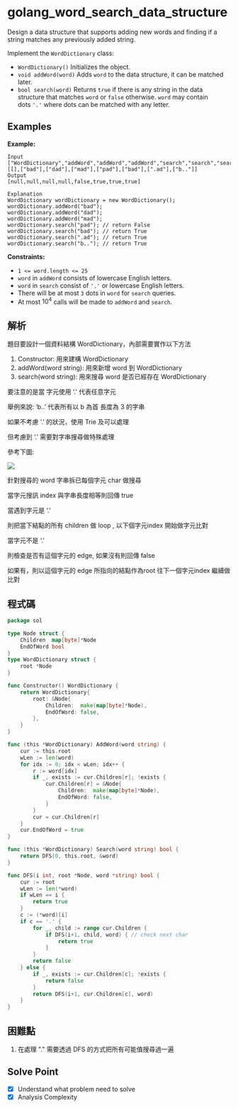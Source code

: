 # golang_word_search_data_structure

Design a data structure that supports adding new words and finding if a string matches any previously added string.

Implement the `WordDictionary` class:

- `WordDictionary()` Initializes the object.
- `void addWord(word)` Adds `word` to the data structure, it can be matched later.
- `bool search(word)` Returns `true` if there is any string in the data structure that matches `word` or `false` otherwise. `word` may contain dots `'.'` where dots can be matched with any letter.

## Examples

**Example:**

```
Input
["WordDictionary","addWord","addWord","addWord","search","search","search","search"]
[[],["bad"],["dad"],["mad"],["pad"],["bad"],[".ad"],["b.."]]
Output
[null,null,null,null,false,true,true,true]

Explanation
WordDictionary wordDictionary = new WordDictionary();
wordDictionary.addWord("bad");
wordDictionary.addWord("dad");
wordDictionary.addWord("mad");
wordDictionary.search("pad"); // return False
wordDictionary.search("bad"); // return True
wordDictionary.search(".ad"); // return True
wordDictionary.search("b.."); // return True

```

**Constraints:**

- `1 <= word.length <= 25`
- `word` in `addWord` consists of lowercase English letters.
- `word` in `search` consist of `'.'` or lowercase English letters.
- There will be at most `3` dots in `word` for `search` queries.
- At most $`10^4`$ calls will be made to `addWord` and `search`.

## 解析

題目要設計一個資料結構 WordDictionary，內部需要實作以下方法

1. Constructor: 用來建構 WordDictionary
2. addWord(word string): 用來新增 word 到 WordDictionary
3. search(word string): 用來搜尋 word 是否已經存在 WordDictionary

要注意的是當 字元使用 ‘.’ 代表任意字元

舉例來說: ‘b..’ 代表所有以 b 為首 長度為 3 的字串

如果不考慮 ‘.’ 的狀況，使用 Trie 及可以處理

但考慮到 ‘.’ 需要對字串搜尋做特殊處理

參考下圖:

![](https://i.imgur.com/6tEhLkm.png)

針對搜尋的 word 字串拆已每個字元 char 做搜尋

當字元搜訊 index 與字串長度相等則回傳 true

當遇到字元是 ‘.’

則把當下結點的所有 children 做 loop , 以下個字元index 開始做字元比對

當字元不是 ‘.’

則檢查是否有這個字元的 edge, 如果沒有則回傳 false

如果有，則以這個字元的 edge 所指向的結點作為root 往下一個字元index 繼續做比對

## 程式碼

```go
package sol

type Node struct {
	Children  map[byte]*Node
	EndOfWord bool
}
type WordDictionary struct {
	root *Node
}

func Constructor() WordDictionary {
	return WordDictionary{
		root: &Node{
			Children:  make(map[byte]*Node),
			EndOfWord: false,
		},
	}
}

func (this *WordDictionary) AddWord(word string) {
	cur := this.root
	wLen := len(word)
	for idx := 0; idx < wLen; idx++ {
		r := word[idx]
		if _, exists := cur.Children[r]; !exists {
			cur.Children[r] = &Node{
				Children:  make(map[byte]*Node),
				EndOfWord: false,
			}
		}
		cur = cur.Children[r]
	}
	cur.EndOfWord = true
}

func (this *WordDictionary) Search(word string) bool {
	return DFS(0, this.root, &word)
}

func DFS(i int, root *Node, word *string) bool {
	cur := root
	wLen := len(*word)
	if wLen == i {
		return true
	}
	c := (*word)[i]
	if c == '.' {
		for _, child := range cur.Children {
			if DFS(i+1, child, word) { // check next char
				return true
			}
		}
		return false
	} else {
		if _, exists := cur.Children[c]; !exists {
			return false
		}
		return DFS(i+1, cur.Children[c], word)
	}
}

```
## 困難點

1. 在處理 "." 需要透過 DFS 的方式把所有可能值搜尋過一遍

## Solve Point

- [x]  Understand what problem need to solve
- [x]  Analysis Complexity
